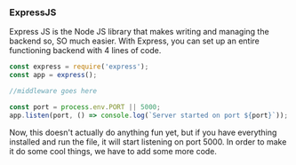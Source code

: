 ### ExpressJS

Express JS is the Node JS library that makes writing and managing the backend so, SO much easier. With Express, you can set up an entire functioning backend with 4 lines of code.

```javascript
const express = require('express');
const app = express();

//middleware goes here

const port = process.env.PORT || 5000;
app.listen(port, () => console.log(`Server started on port ${port}`));
```

Now, this doesn't actually do anything fun yet, but if you have everything installed and run the file, it will start listening on port 5000. In order to make it do some cool things, we have to add some more code.